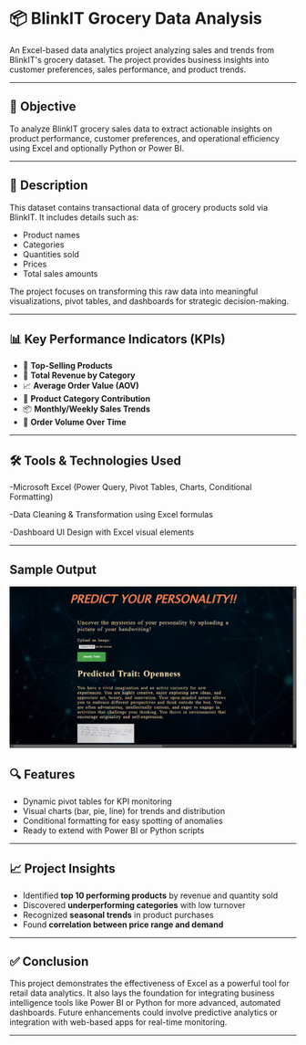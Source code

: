 # 📦 BlinkIT Grocery Data Analysis

An Excel-based data analytics project analyzing sales and trends from BlinkIT's grocery dataset. The project provides business insights into customer preferences, sales performance, and product trends.

---

## 🎯 Objective

To analyze BlinkIT grocery sales data to extract actionable insights on product performance, customer preferences, and operational efficiency using Excel and optionally Python or Power BI.

---

## 📄 Description

This dataset contains transactional data of grocery products sold via BlinkIT. It includes details such as:
- Product names
- Categories
- Quantities sold
- Prices
- Total sales amounts

The project focuses on transforming this raw data into meaningful visualizations, pivot tables, and dashboards for strategic decision-making.

---

## 📊 Key Performance Indicators (KPIs)

- 🛒 **Top-Selling Products**
- 💸 **Total Revenue by Category**
- 📈 **Average Order Value (AOV)**
- 🧺 **Product Category Contribution**
- 📦 **Monthly/Weekly Sales Trends**
- 🚚 **Order Volume Over Time**

---

## 🛠 Tools & Technologies Used

-Microsoft Excel (Power Query, Pivot Tables, Charts, Conditional Formatting)

-Data Cleaning & Transformation using Excel formulas

-Dashboard UI Design with Excel visual elements

---

## Sample Output
![Sample Output](https://github.com/srishti-cmd/ML-Website/blob/master/output.png)

## 🔍 Features

- Dynamic pivot tables for KPI monitoring
- Visual charts (bar, pie, line) for trends and distribution
- Conditional formatting for easy spotting of anomalies
- Ready to extend with Power BI or Python scripts

---

## 📈 Project Insights

- Identified **top 10 performing products** by revenue and quantity sold
- Discovered **underperforming categories** with low turnover
- Recognized **seasonal trends** in product purchases
- Found **correlation between price range and demand**

---

## ✅ Conclusion

This project demonstrates the effectiveness of Excel as a powerful tool for retail data analytics. It also lays the foundation for integrating business intelligence tools like Power BI or Python for more advanced, automated dashboards. Future enhancements could involve predictive analytics or integration with web-based apps for real-time monitoring.

---
